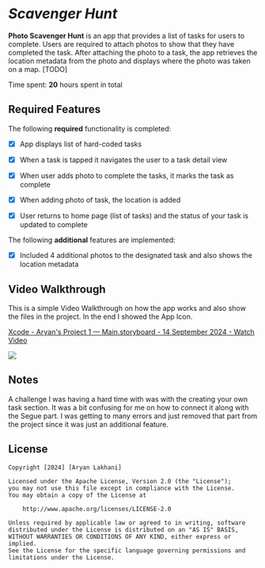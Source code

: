 # *Scavenger Hunt*

**Photo Scavenger Hunt** is an app that provides a list of tasks for users to complete. Users are required to attach photos to show that they have completed the task. After attaching the photo to a task, the app retrieves the location metadata from the photo and displays where the photo was taken on a map. [TODO] 

Time spent: **20** hours spent in total

## Required Features

The following **required** functionality is completed:

- [x] App displays list of hard-coded tasks
- [x] When a task is tapped it navigates the user to a task detail view
- [x] When user adds photo to complete the tasks, it marks the task as complete
- [x] When adding photo of task, the location is added
- [x] User returns to home page (list of tasks) and the status of your task is updated to complete
 


The following **additional** features are implemented:

- [x] Included 4 additional photos to the designated task and also shows the location metadata

## Video Walkthrough

This is a simple Video Walkthrough on how the app works and also show the files in the project. In the end I showed the App Icon. 


 
    
<div>
    <a href="https://www.loom.com/share/495b19ec10b9408db935fa51f6fb2a77">
      <p>Xcode - Aryan's Project 1 — Main.storyboard - 14 September 2024 - Watch Video</p>
    </a>
    <a href="https://www.loom.com/share/495b19ec10b9408db935fa51f6fb2a77">
      <img style="max-width:300px;" src="https://cdn.loom.com/sessions/thumbnails/495b19ec10b9408db935fa51f6fb2a77-4f7c102a7abe30ea-full-play.gif">
    </a>
  </div>


## Notes

A challenge I was having a hard time with was with the creating your own task section. It was a bit confusing for me on how to connect it along with the Segue part. I was getting to many errors and just removed that part from the project since it was just an additional feature. 

## License

    Copyright [2024] [Aryan Lakhani]

    Licensed under the Apache License, Version 2.0 (the "License");
    you may not use this file except in compliance with the License.
    You may obtain a copy of the License at

        http://www.apache.org/licenses/LICENSE-2.0

    Unless required by applicable law or agreed to in writing, software
    distributed under the License is distributed on an "AS IS" BASIS,
    WITHOUT WARRANTIES OR CONDITIONS OF ANY KIND, either express or implied.
    See the License for the specific language governing permissions and
    limitations under the License.

